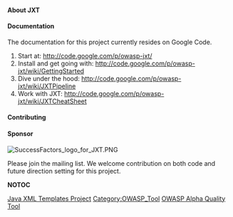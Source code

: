 #### About JXT

#### Documentation

The documentation for this project currently resides on Google Code.

1.  Start at: <http://code.google.com/p/owasp-jxt/>
2.  Install and get going with:
    <http://code.google.com/p/owasp-jxt/wiki/GettingStarted>
3.  Dive under the hood:
    <http://code.google.com/p/owasp-jxt/wiki/JXTPipeline>
4.  Work with JXT:
    <http://code.google.com/p/owasp-jxt/wiki/JXTCheatSheet>

#### Contributing

#### Sponsor

![SuccessFactors_logo_for_JXT.PNG](SuccessFactors_logo_for_JXT.PNG
"SuccessFactors_logo_for_JXT.PNG")

Please join the mailing list. We welcome contribution on both code and
future direction setting for this project.

__NOTOC__ <headertabs />

[Java XML Templates Project](Category:OWASP_Project "wikilink")
[Category:OWASP_Tool](Category:OWASP_Tool "wikilink") [OWASP Alpha
Quality Tool](Category:OWASP_Alpha_Quality_Tool "wikilink")